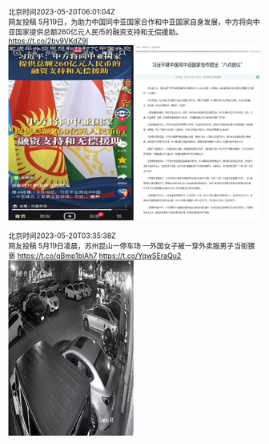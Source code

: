 北京时间2023-05-20T06:01:04Z<br>网友投稿
5月19日，为助力中国同中亚国家合作和中亚国家自身发展，中方将向中亚国家提供总额260亿元人民币的融资支持和无偿援助。 https://t.co/2bv9VKdZ9I<br><img src='/temp/2023/1659680596417806343_0.jpg' width='250' height='350'>  <img src='/temp/2023/1659680596417806343_1.jpg' width='250' height='350'><br><br>北京时间2023-05-20T03:35:38Z<br>网友投稿
5月19日凌晨，苏州昆山一停车场
一外国女子被一穿外卖服男子当街猥亵 https://t.co/qBmp1biAh7 https://t.co/YqwSEraQu2<br><img src='/temp/2023/1659643997441146880_0.jpg' width='250' height='350'><br><br>
